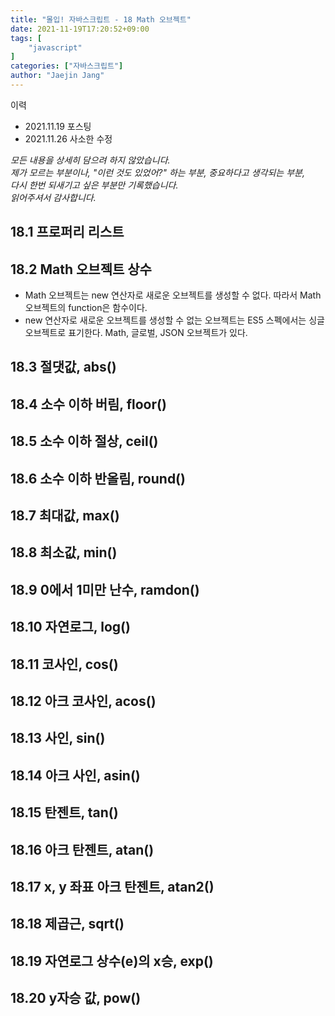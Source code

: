 ```yaml
---
title: "몰입! 자바스크립트 - 18 Math 오브젝트"
date: 2021-11-19T17:20:52+09:00
tags: [
	"javascript"
]
categories: ["자바스크립트"]
author: "Jaejin Jang"
---
```


이력
- 2021.11.19 포스팅
- 2021.11.26 사소한 수정

*모든 내용을 상세히 담으려 하지 않았습니다.  
제가 모르는 부분이나, "이런 것도 있었어?" 하는 부분, 중요하다고 생각되는 부분,  
다시 한번 되새기고 싶은 부분만 기록했습니다.  
읽어주셔서 감사합니다.*

## 18.1 프로퍼리 리스트
## 18.2 Math 오브젝트 상수
- Math 오브젝트는 new 연산자로 새로운 오브젝트를 생성할 수 없다. 따라서 Math 오브젝트의 function은 함수이다.
- new 연산자로 새로운 오브젝트를 생성할 수 없는 오브젝트는 ES5 스펙에서는 싱글 오브젝트로 표기한다. Math, 글로벌, JSON 오브젝트가 있다.

## 18.3 절댓값, abs()
## 18.4 소수 이하 버림, floor()
## 18.5 소수 이하 절상, ceil()
## 18.6 소수 이하 반올림, round()
## 18.7 최대값, max()
## 18.8 최소값, min()
## 18.9 0에서 1미만 난수, ramdon()
## 18.10 자연로그, log()
## 18.11 코사인, cos()
## 18.12 아크 코사인, acos()
## 18.13 사인, sin()
## 18.14 아크 사인, asin()
## 18.15 탄젠트, tan()
## 18.16 아크 탄젠트, atan()
## 18.17 x, y 좌표 아크 탄젠트, atan2()
## 18.18 제곱근, sqrt()
## 18.19 자연로그 상수(e)의 x승, exp()
## 18.20 y자승 값, pow()